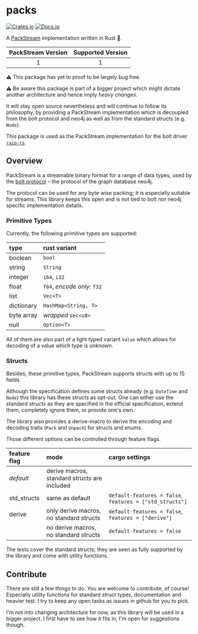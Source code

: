 # packs
[![Crates.io][crates-badge]][crates-url]
[![Docs.io][docs-badge]][docs-url]


[docs-badge]: https://docs.rs/packs/badge.svg
[docs-url]: https://docs.rs/packs

[crates-badge]: https://img.shields.io/crates/v/packs.svg
[crates-url]: https://crates.io/crates/packs
A [PackStream](https://7687.org/packstream/packstream-specification-1.html) implementation written in Rust 🦀.

| PackStream Version | Supported Version |
| :-----------:  |  :------------:   |
|    1           |   1               |


⚠️ This package has yet to proof to be largely bug free.

⚠️ Be aware this package is part of a bigger project which might
dictate another architecture and hence imply *heavy changes*.

It will stay open source nevertheless and will continue to follow its
philosophy, by providing a PackStream implementation which is decoupled
from the bolt protocol and neo4j as well as from the standard structs (e.g. `Node`).

This package is used as the PackStream implementation for the bolt driver 
[`raio-rs`](https://github.com/aphorisme/raio-rs).

## Overview
PackStream is a streamable binary format for a range of data types,
used by the [bolt protocol](https://7687.org/#bolt) – the protocol of
the graph database neo4j. 

The protocol can be used for any byte wise packing; it is
especially suitable for streams. This library keeps this open and is
not tied to bolt nor neo4j specific implementation details.

### Primitive Types

Currently, the following primitive types are supported:

| type  | rust variant |
| :--- |  :--------  |
| boolean | `bool` |
| string | `String` |
| integer | `i64`, `i32` |
| float | `f64`, *encode only*: `f32` |
| list | `Vec<T>` |
| dictionary | `HashMap<String, T>` |
| byte array | *wrapped* `Vec<u8>` |
| null | `Option<T>` |

All of them are also part of a light typed variant `Value` which 
allows for decoding of a value which type is unknown. 

### Structs

Besides, these primitive types, PackStream supports structs with
up to 15 fields.

Although the specification defines some structs already (e.g. `DateTime`
and `Node`) this library has these structs as opt-out. One can either
use the standard structs as they are specified in the official specification,
extend them, completely ignore them, or provide one's own. 

The library also provides a derive-macro to derive the encoding and decoding
traits (`Pack` and `Unpack`) for structs and enums.

Those different options can be controlled through feature flags.

| feature flag | mode | cargo settings |
| :---- | :------ | :---- | 
| *default* | derive macros, standard structs are included | 
| std_structs | same as default | `default-features = false`, `features = ["std_structs"]`
| derive | only derive macros, no standard structs | `default-features = false`, `features = ["derive"]`
|  | no derive macros, no standard structs | `default-features = false`

The tests cover the standard structs; they are seen as fully supported
by the library and come with utility functions.

## Contribute

There are still a few things to do. You are welcome to contribute, of 
course! Especially utility functions for standard struct types, 
documentation and heavier test. I try to keep any open tasks as 
issues in github for you to pick.

I'm not into changing architecture for now, as this library will be used 
in a bigger project. I first have to see how it fits in; I'm open
for suggestions though.
